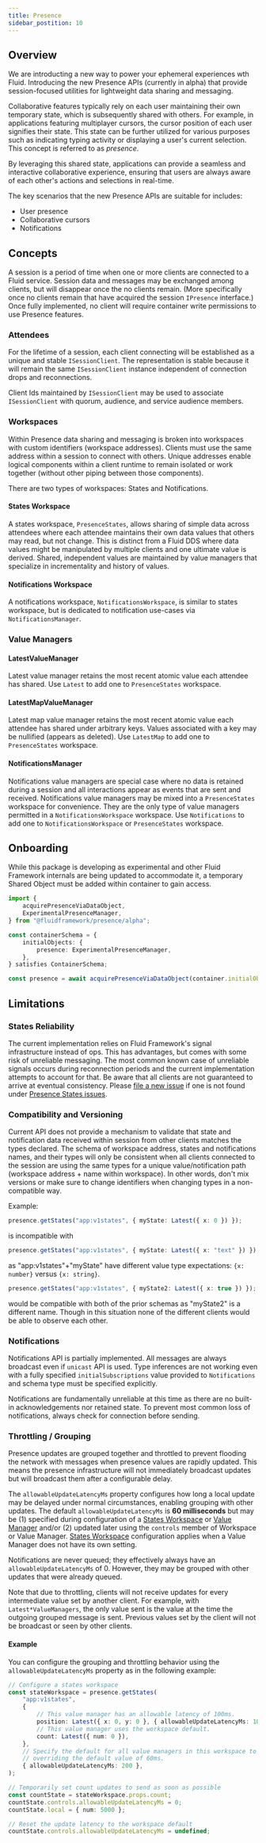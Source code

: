 ```yaml
---
title: Presence
sidebar_postition: 10
---
```


## Overview

We are introducting a new way to power your ephemeral experiences wth Fluid. Introducing the new Presence APIs (currently in alpha) that provide session-focused utilities for lightweight data sharing and messaging.

Collaborative features typically rely on each user maintaining their own temporary state, which is subsequently shared with others. For example, in applications featuring multiplayer cursors, the cursor position of each user signifies their state. This state can be further utilized for various purposes such as indicating typing activity or displaying a user's current selection. This concept is referred to as _presence_.

By leveraging this shared state, applications can provide a seamless and interactive collaborative experience, ensuring that users are always aware of each other's actions and selections in real-time.

The key scenarios that the new Presence APIs are suitable for includes:

-   User presence
-   Collaborative cursors
-   Notifications

## Concepts

A session is a period of time when one or more clients are connected to a Fluid service. Session data and messages may be exchanged among clients, but will disappear once the no clients remain. (More specifically once no clients remain that have acquired the session `IPresence` interface.) Once fully implemented, no client will require container write permissions to use Presence features.

### Attendees

For the lifetime of a session, each client connecting will be established as a unique and stable `ISessionClient`. The representation is stable because it will remain the same `ISessionClient` instance independent of connection drops and reconnections.

Client Ids maintained by `ISessionClient` may be used to associate `ISessionClient` with quorum, audience, and service audience members.

### Workspaces

Within Presence data sharing and messaging is broken into workspaces with custom identifiers (workspace addresses). Clients must use the same address within a session to connect with others. Unique addresses enable logical components within a client runtime to remain isolated or work together (without other piping between those components).

There are two types of workspaces: States and Notifications.

#### States Workspace

A states workspace, `PresenceStates`, allows sharing of simple data across attendees where each attendee maintains their own data values that others may read, but not change. This is distinct from a Fluid DDS where data values might be manipulated by multiple clients and one ultimate value is derived. Shared, independent values are maintained by value managers that specialize in incrementality and history of values.

#### Notifications Workspace

A notifications workspace, `NotificationsWorkspace`, is similar to states workspace, but is dedicated to notification use-cases via `NotificationsManager`.

### Value Managers

#### LatestValueManager

Latest value manager retains the most recent atomic value each attendee has shared. Use `Latest` to add one to `PresenceStates` workspace.

#### LatestMapValueManager

Latest map value manager retains the most recent atomic value each attendee has shared under arbitrary keys. Values associated with a key may be nullified (appears as deleted). Use `LatestMap` to add one to `PresenceStates` workspace.

#### NotificationsManager

Notifications value managers are special case where no data is retained during a session and all interactions appear as events that are sent and received. Notifications value managers may be mixed into a `PresenceStates` workspace for convenience. They are the only type of value managers permitted in a `NotificationsWorkspace` workspace. Use `Notifications` to add one to `NotificationsWorkspace` or `PresenceStates` workspace.

## Onboarding

While this package is developing as experimental and other Fluid Framework internals are being updated to accommodate it, a temporary Shared Object must be added within container to gain access.

```typescript
import {
	acquirePresenceViaDataObject,
	ExperimentalPresenceManager,
} from "@fluidframework/presence/alpha";

const containerSchema = {
	initialObjects: {
		presence: ExperimentalPresenceManager,
	},
} satisfies ContainerSchema;

const presence = await acquirePresenceViaDataObject(container.initialObjects.presence);
```

## Limitations

### States Reliability

The current implementation relies on Fluid Framework's signal infrastructure instead of ops. This has advantages, but comes with some risk of unreliable messaging. The most common known case of unreliable signals occurs during reconnection periods and the current implementation attempts to account for that. Be aware that all clients are not guaranteed to arrive at eventual consistency. Please [file a new issue](https://github.com/microsoft/FluidFramework/issues/new?assignees=&labels=bug&projects=&template=bug_report.md&title=Presence:%20States:%20) if one is not found under [Presence States issues](https://github.com/microsoft/FluidFramework/issues?q=is%3Aissue+%22Presence%3A+States%3A%22).

### Compatibility and Versioning

Current API does not provide a mechanism to validate that state and notification data received within session from other clients matches the types declared. The schema of workspace address, states and notifications names, and their types will only be consistent when all clients connected to the session are using the same types for a unique value/notification path (workspace address + name within workspace). In other words, don't mix versions or make sure to change identifiers when changing types in a non-compatible way.

Example:

```typescript
presence.getStates("app:v1states", { myState: Latest({ x: 0 }) });
```

is incompatible with

```typescript
presence.getStates("app:v1states", { myState: Latest({ x: "text" }) });
```

as "app:v1states"+"myState" have different value type expectations: `{x: number}` versus `{x: string}`.

```typescript
presence.getStates("app:v1states", { myState2: Latest({ x: true }) });
```

would be compatible with both of the prior schemas as "myState2" is a different name. Though in this situation none of the different clients would be able to observe each other.

### Notifications

Notifications API is partially implemented. All messages are always broadcast even if `unicast` API is used. Type inferences are not working even with a fully specified `initialSubscriptions` value provided to `Notifications` and schema type must be specified explicitly.

Notifications are fundamentally unreliable at this time as there are no built-in acknowledgements nor retained state. To prevent most common loss of notifications, always check for connection before sending.

### Throttling / Grouping

Presence updates are grouped together and throttled to prevent flooding the network with messages when presence values are rapidly updated. This means the presence infrastructure will not immediately broadcast updates but will broadcast them after a configurable delay.

The `allowableUpdateLatencyMs` property configures how long a local update may be delayed under normal circumstances, enabling grouping with other updates. The default `allowableUpdateLatencyMs` is **60 milliseconds** but may be (1) specified during configuration of a [States Workspace](#states-workspace) or [Value Manager](#value-managers) and/or (2) updated later using the `controls` member of Workspace or Value Manager. [States Workspace](#states-workspace) configuration applies when a Value Manager does not have its own setting.

Notifications are never queued; they effectively always have an `allowableUpdateLatencyMs` of 0. However, they may be grouped with other updates that were already queued.

Note that due to throttling, clients will not receive updates for every intermediate value set by another client. For example,
with `Latest*ValueManagers`, the only value sent is the value at the time the outgoing grouped message is sent. Previous
values set by the client will not be broadcast or seen by other clients.

#### Example

You can configure the grouping and throttling behavior using the `allowableUpdateLatencyMs` property as in the following example:

```ts
// Configure a states workspace
const stateWorkspace = presence.getStates(
	"app:v1states",
	{
		// This value manager has an allowable latency of 100ms.
		position: Latest({ x: 0, y: 0 }, { allowableUpdateLatencyMs: 100 }),
		// This value manager uses the workspace default.
		count: Latest({ num: 0 }),
	},
	// Specify the default for all value managers in this workspace to 200ms,
	// overriding the default value of 60ms.
	{ allowableUpdateLatencyMs: 200 },
);

// Temporarily set count updates to send as soon as possible
const countState = stateWorkspace.props.count;
countState.controls.allowableUpdateLatencyMs = 0;
countState.local = { num: 5000 };

// Reset the update latency to the workspace default
countState.controls.allowableUpdateLatencyMs = undefined;
```
